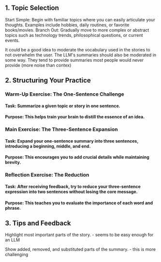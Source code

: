 ## 1. Topic Selection
Start Simple: Begin with familiar topics where you can easily articulate your thoughts. Examples include hobbies, daily routines, or favorite books/movies.
Branch Out: Gradually move to more complex or abstract topics such as technology trends, philosophical questions, or current events.

It could be a good idea to moderate the vocabulary used in the stories to not overwhelm the user.
The LLM's summaries should also be moderated in some way. They tend to provide summaries most people would never provide (more noise than contex)
## 2. Structuring Your Practice
### Warm-Up Exercise: The One-Sentence Challenge

#### Task: Summarize a given topic or story in one sentence.
#### Purpose: This helps train your brain to distill the essence of an idea.

### Main Exercise: The Three-Sentence Expansion

#### Task: Expand your one-sentence summary into three sentences, introducing a beginning, middle, and end.
#### Purpose: This encourages you to add crucial details while maintaining brevity.

### Reflection Exercise: The Reduction

#### Task: After receiving feedback, try to reduce your three-sentence expression into two sentences without losing the core message.
#### Purpose: This teaches you to evaluate the importance of each word and phrase.

## 3. Tips and Feedback

Highlight most important parts of the story. - seems to be easy enough for an LLM

Show added, removed, and substituted parts of the summary. - this is more challenging
